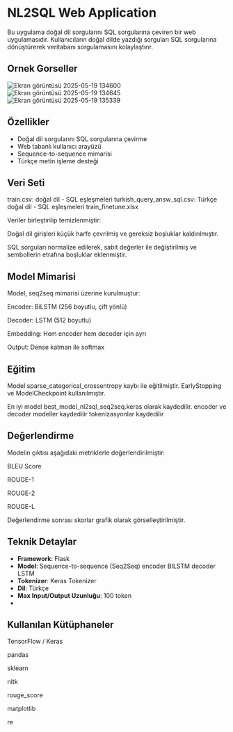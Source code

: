 # NL2SQL Web Application
Bu uygulama doğal dil sorgularını SQL sorgularına çeviren bir web uygulamasıdır. Kullanıcıların doğal dilde yazdığı sorguları SQL sorgularına dönüştürerek veritabanı sorgulamasını kolaylaştırır.

## Ornek Gorseller
![Ekran görüntüsü 2025-05-19 134600](https://github.com/user-attachments/assets/69c4832a-b26a-4c45-aeba-962dde52f162)
![Ekran görüntüsü 2025-05-19 134645](https://github.com/user-attachments/assets/720d5c6c-487a-48da-8ace-bcf040fef25c)
![Ekran görüntüsü 2025-05-19 135339](https://github.com/user-attachments/assets/a974bb96-fa47-46b3-8092-f7daaf146f34)


## Özellikler

- Doğal dil sorgularını SQL sorgularına çevirme
- Web tabanlı kullanıcı arayüzü
- Sequence-to-sequence mimarisi
- Türkçe metin işleme desteği

## Veri Seti
train.csv: doğal dil - SQL eşleşmeleri
turkish_query_answ_sql.csv: Türkçe doğal dil - SQL eşleşmeleri
train_finetune.xlsx

Veriler birleştirilip temizlenmiştir:

Doğal dil girişleri küçük harfe çevrilmiş ve gereksiz boşluklar kaldırılmıştır.

SQL sorguları normalize edilerek, sabit değerler <value> ile değiştirilmiş ve sembollerin etrafına boşluklar eklenmiştir.

## Model Mimarisi
Model, seq2seq mimarisi üzerine kurulmuştur:

Encoder: BiLSTM (256 boyutlu, çift yönlü)

Decoder: LSTM (512 boyutlu)

Embedding: Hem encoder hem decoder için ayrı

Output: Dense katman ile softmax

## Eğitim
Model sparse_categorical_crossentropy kaybı ile eğitilmiştir.
EarlyStopping ve ModelCheckpoint kullanılmıştır.

En iyi model best_model_nl2sql_seq2seq.keras olarak kaydedilir.
encoder ve decoder modeller kaydedilir 
tokenizasyonlar kaydedilir

 
## Değerlendirme
Modelin çıktısı aşağıdaki metriklerle değerlendirilmiştir:

BLEU Score

ROUGE-1

ROUGE-2

ROUGE-L

Değerlendirme sonrası skorlar grafik olarak görselleştirilmiştir.

## Teknik Detaylar

- **Framework**: Flask
- **Model**: Sequence-to-sequence (Seq2Seq) encoder BILSTM decoder LSTM
- **Tokenizer**: Keras Tokenizer
- **Dil**: Türkçe
- **Max Input/Output Uzunluğu**: 100 token
- 
 
## Kullanılan Kütüphaneler
TensorFlow / Keras

pandas

sklearn

nltk

rouge_score

matplotlib

re
